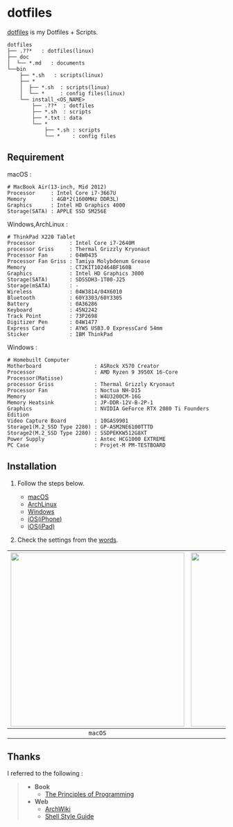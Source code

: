 # dotfiles
[dotfiles](https://ghsable.github.io/dotfiles/) is my Dotfiles + Scripts.

    dotfiles
    ├── .??*   : dotfiles(linux)
    ├── doc
    │  └── *.md   : documents
    └──bin
        ├── *.sh   : scripts(linux)
        ├── *
        │  ├── *.sh  : scripts(linux)
        │  └── *     : config files(linux)
        └── install_<OS_NAME>
            ├── .??*  : dotfiles
            ├── *.sh  : scripts
            ├── *.txt : data
            └── *
                ├── *.sh : scripts
                └── *    : config files

## Requirement
macOS :

    # MacBook Air(13-inch, Mid 2012)
    Processor     : Intel Core i7-3667U 
    Memory        : 4GB*2(1600MHz DDR3L)
    Graphics      : Intel HD Graphics 4000
    Storage(SATA) : APPLE SSD SM256E

Windows,ArchLinux :

    # ThinkPad X220 Tablet
    Processor           : Intel Core i7-2640M
    processor Griss     : Thermal Grizzly Kryonaut
    Processor Fan       : 04W0435
    Processor Fan Griss : Tamiya Molybdenum Grease
    Memory              : CT2KIT102464BF160B
    Graphics            : Intel HD Graphics 3000
    Storage(SATA)       : SDSSDH3-1T00-J25
    Storage(mSATA)      : -
    Wireless            : 04W3814/04X6010
    Bluetooth           : 60Y3303/60Y3305
    Battery             : 0A36286
    Keyboard            : 45N2242
    Track Point         : 73P2698
    Digitizer Pen       : 04W1477
    Express Card        : AYWS USB3.0 ExpressCard 54mm
    Sticker             : IBM ThinkPad

Windows :

    # Homebuilt Computer
    Motherboard                 : ASRock X570 Creator
    Processor                   : AMD Ryzen 9 3950X 16-Core Processor(Matisse)
    processor Griss             : Thermal Grizzly Kryonaut
    Processor Fan               : Noctua NH-D15
    Memory                      : W4U3200CM-16G
    Memory Heatsink             : JP-DDR-12V-B-2P-1
    Graphics                    : NVIDIA GeForce RTX 2080 Ti Founders Edition
    Video Capture Board         : 10GAS9901
    Storage1(M.2_SSD Type 2280) : GP-ASM2NE6100TTTD
    Storage2(M.2_SSD Type 2280) : SSDPEKKW512G8XT
    Power Supply                : Antec HCG1000 EXTREME
    PC Case                     : Projet-M PM-TESTBOARD

## Installation
1. Follow the steps below.
    * [macOS](https://github.com/ghsable/dotfiles/blob/master/bin/install_macos/README.md)
    * [ArchLinux](https://github.com/ghsable/dotfiles/blob/master/bin/install_archlinux/README.md)
    * [Windows](https://github.com/ghsable/dotfiles/blob/master/bin/install_windows/README.md)
    * [iOS(iPhone)](https://github.com/ghsable/dotfiles/blob/master/bin/install_ios/iPhone/README.md)
    * [iOS(iPad)](https://github.com/ghsable/dotfiles/blob/master/bin/install_ios/iPad/README.md)

2. Check the settings from the [words](https://github.com/ghsable/dotfiles/blob/master/bin/install_all/checklist.md).

| <img src="https://raw.githubusercontent.com/ghsable/dotfiles/master/bin/install_macos/README.gif" width="400"> | <img src="https://raw.githubusercontent.com/ghsable/dotfiles/master/bin/install_archlinux/README.gif" width="400"> |
|:---:|:---:|
| `macOS` | `ArchLinux` |

## Thanks
I referred to the following :
> * **Book**
>   * [The Principles of Programming](http://www.shuwasystem.co.jp/products/7980html/4614.html)
> * **Web**
>   * [ArchWiki](https://www.archlinux.jp/)
>   * [Shell Style Guide](https://google.github.io/styleguide/shell.xml)
